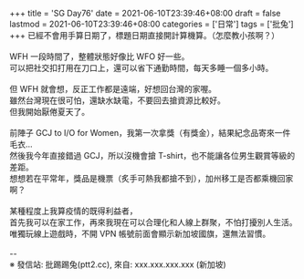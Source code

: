 +++
title = 'SG Day76'
date = 2021-06-10T23:39:46+08:00
draft = false
lastmod = 2021-06-10T23:39:46+08:00
categories = ['日常']
tags = ['批兔']
+++
已經不會用手算日期了，標題日期直接開計算機算。（怎麼教小孩啊？）<br>
<br>
WFH 一段時間了，整體狀態好像比 WFO 好一些。<br>
可以把社交扣打用在刀口上，還可以省下通勤時間，每天多睡一個多小時。<br>
<br>
但 WFH 就會想，反正工作都是遠端，好想回台灣的家喔。<br>
雖然台灣現在很可怕，還缺水缺電，不要回去搶資源比較好。<br>
但我開始厭倦夏天了。<br>
<br>
前陣子 GCJ to I/O for Women，我第一次拿獎（有獎金），結果紀念品寄來一件毛衣…<br>
然後我今年直接錯過 GCJ，所以沒機會搶 T-shirt，也不能讓各位男生觀賞等級的差距。<br>
想想若在平常年，獎品是機票（炙手可熱我都搶不到），加州移工是否都乘機回家啊？<br>
<br>
某種程度上我算疫情的既得利益者，<br>
首先我可以在家工作，再來我現在可以合理化和人線上群聚，不怕打擾別人生活。<br>
唯獨玩線上遊戲時，不開 VPN 帳號前面會顯示新加坡國旗，還無法習慣。<br>
<br>
--<br>
※ 發信站: 批踢踢兔(ptt2.cc), 來自: xxx.xxx.xxx.xxx (新加坡)<br>
